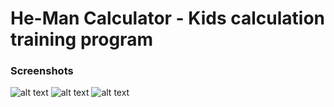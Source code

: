 # He-Man Calculator - Kids calculation training program


### Screenshots


![alt text](./app/src/screenshot_01.png)
![alt text](./app/src/screenshot_02.png)
![alt text](./app/src/screenshot_03.png)